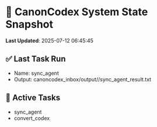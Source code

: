 # 🧠 CanonCodex System State Snapshot
**Last Updated**: 2025-07-12 06:45:45

## ✅ Last Task Run
- Name: sync_agent
- Output: canoncodex_inbox/output//sync_agent_result.txt

## 🔁 Active Tasks
- sync_agent
- convert_codex